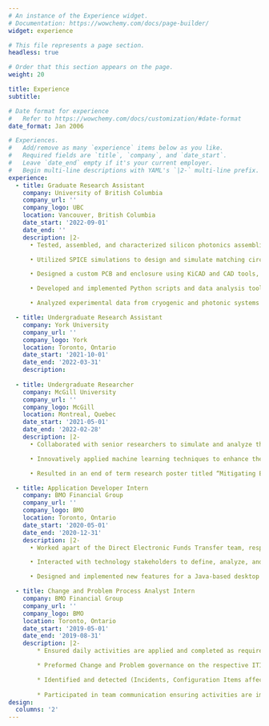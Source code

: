 ```yaml
---
# An instance of the Experience widget.
# Documentation: https://wowchemy.com/docs/page-builder/
widget: experience

# This file represents a page section.
headless: true

# Order that this section appears on the page.
weight: 20

title: Experience
subtitle:

# Date format for experience
#   Refer to https://wowchemy.com/docs/customization/#date-format
date_format: Jan 2006

# Experiences.
#   Add/remove as many `experience` items below as you like.
#   Required fields are `title`, `company`, and `date_start`.
#   Leave `date_end` empty if it's your current employer.
#   Begin multi-line descriptions with YAML's `|2-` multi-line prefix.
experience:
  - title: Graduate Research Assistant
    company: University of British Columbia
    company_url: ''
    company_logo: UBC
    location: Vancouver, British Columbia
    date_start: '2022-09-01'
    date_end: ''
    description: |2-
      •	Tested, assembled, and characterized silicon photonics assemblies with photonic and electrical wire bonds, enabling their operation and testing at cryogenic temperatures.

      •	Utilized SPICE simulations to design and simulate matching circuits for microwave-to-optical conversion systems, optimizing signal transfer and response in cryogenic environments.

      •	Designed a custom PCB and enclosure using KiCAD and CAD tools, tailored for experimental setups involving silicon photonics and microwave circuits.

      •	Developed and implemented Python scripts and data analysis tools using Jupyter Notebook to automate complex experimental procedures, enhancing data collection efficiency and accuracy while streamlining the interpretation of experimental results.

      •	Analyzed experimental data from cryogenic and photonic systems to identify trends, optimize procedures, and inform decision-making on subsequent experiments using Python packages such as NumPy and matplotlib.

  - title: Undergraduate Research Assistant
    company: York University
    company_url: ''
    company_logo: York
    location: Toronto, Ontario
    date_start: '2021-10-01'
    date_end: '2022-03-31'
    description:
    
  - title: Undergraduate Researcher
    company: McGill University
    company_url: ''
    company_logo: McGill
    location: Montreal, Quebec
    date_start: '2021-05-01'
    date_end: '2022-02-28'
    description: |2-
      •	Collaborated with senior researchers to simulate and analyze the impact of noise in Optical Neural Networks (ONNs) using the Python library Neuroptica.

      •	Innovatively applied machine learning techniques to enhance the accuracy of multi-layered models on the MNIST dataset, highlighting the superior effectiveness of the Diamond mesh compared to other configurations. 

      •	Resulted in an end of term research poster titled “Mitigating Errors in Optical Neural Networks During Training”.

  - title: Application Developer Intern
    company: BMO Financial Group
    company_url: ''
    company_logo: BMO
    location: Toronto, Ontario
    date_start: '2020-05-01'
    date_end: '2020-12-31'
    description: |2-
      •	Worked apart of the Direct Electronic Funds Transfer team, responsible for low value high volume payments of corporate clients.

      •	Interacted with technology stakeholders to define, analyze, and deliver requirements that reflect the needs of both the business and end-customers.

      •	Designed and implemented new features for a Java-based desktop application managing users and permissions on a mainframe, while collaborating with quality assurance to conduct thorough regression testing on electronic funds system upgrades, ensuring software reliability and robustness.

  - title: Change and Problem Process Analyst Intern
    company: BMO Financial Group
    company_url: ''
    company_logo: BMO
    location: Toronto, Ontario
    date_start: '2019-05-01'
    date_end: '2019-08-31'
    description: |2-
        * Ensured daily activities are applied and completed as required by the BMO ITIL Process with the use of ServiceNow.

        * Preformed Change and Problem governance on the respective ITIL Processes to ensure performance, compliance, value and quality.

        * Identified and detected (Incidents, Configuration Items affected, Changes, Problems and Conflicts) to reduce the impact to customer service.
        
        * Participated in team communication ensuring activities are implemented according to ITIL Process Standards.
design:
  columns: '2'
---
```

